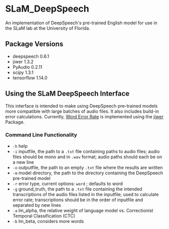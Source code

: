 # SLaM_DeepSpeech
An implementation of DeepSpeech's pre-trained English model for use in
the SLaM lab at the University of Florida.

## Package Versions
* deepspeech               0.6.1
* jiwer                    1.3.2
* PyAudio                  0.2.11
* scipy                    1.3.1
* tensorflow               1.14.0

## Using the SLaM DeepSpeech Interface
This interface is intended to make using DeepSpeech pre-trained models more
compatible with large batches of audio files. It also includes build-in error
calculations. Currently, [Word Error Rate] is implemented using the [jiwer]
Package.

[Word Error Rate]: https://en.wikipedia.org/wiki/Word_error_rate
[jiwer]: https://pypi.org/project/jiwer/

### Command Line Functionality
* `-h` help
* `-i` inputfile, the path to a `.txt` file containing paths to audio files;
audio files should be mono and in `.wav` format; audio paths should each be on a
new line
* `-o` outputfile, the path to an empty `.txt` file where the results are
written
* `-m` model directory, the path to the directory containing the DeepSpeech
pre-trained model
* `-r` error type, current options: `word` <word error rate>; defaults to word
* `-g` ground_truth, the path to a `.txt` file containing the intended
transcriptions of the audio files listed in the inputfile; used to calculate
error rate; transcriptions should be in the order of inputfile and separated by
new lines
* `-a` lm_alpha, the relative weight of language model vs. Correctionist
Temporal Classification (CTC)
* `-b` lm_beta, considers more words
